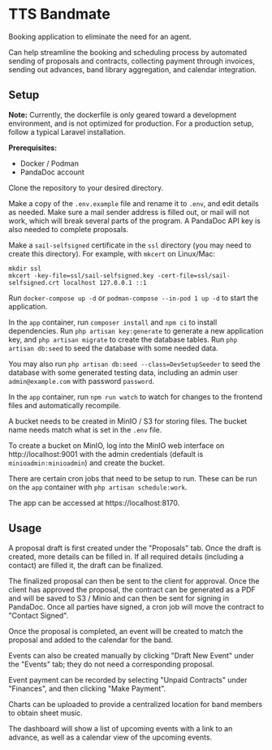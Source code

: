 # TTS Bandmate

Booking application to eliminate the need for an agent.

Can help streamline the booking and scheduling process by automated sending of proposals and contracts, collecting payment through invoices, sending out advances, band library aggregation, and calendar integration.

## Setup

**Note:** Currently, the dockerfile is only geared toward a development environment, and is not optimized for production. For a production setup,
follow a typical Laravel installation.

**Prerequisites:**

- Docker / Podman
- PandaDoc account

Clone the repository to your desired directory.

Make a copy of the `.env.example` file and rename it to `.env`, and edit details as needed. Make sure a mail sender address is filled out, or mail will not work, which will break several parts of the program. A PandaDoc API key is also needed to complete proposals.

Make a `sail-selfsigned` certificate in the `ssl` directory (you may need to create this directory). For example, with `mkcert` on Linux/Mac:

```
mkdir ssl
mkcert -key-file=ssl/sail-selfsigned.key -cert-file=ssl/sail-selfsigned.crt localhost 127.0.0.1 ::1
```

Run `docker-compose up -d` or `podman-compose --in-pod 1 up -d` to start the application.

In the `app` container, run `composer install` and `npm ci` to install dependencies. Run `php artisan key:generate` to generate a new application key, and `php artisan migrate` to
create the database tables. Run `php artisan db:seed` to seed the database with some needed data.

You may also run `php artisan db:seed --class=DevSetupSeeder` to seed the
database with some generated testing data, including an admin user `admin@example.com` with password `password`.

In the `app` container, run `npm run watch` to watch for changes to the frontend files and automatically recompile.

A bucket needs to be created in MinIO / S3 for storing files. The bucket name needs match what is set in the `.env` file.

To create a bucket on MinIO, log into the MinIO web interface on http://localhost:9001 with the admin credentials (default is `minioadmin:minioadmin`) and create the bucket.

There are certain cron jobs that need to be setup to run. These can be run on the `app` container with `php artisan schedule:work`.

The app can be accessed at https://localhost:8170.

## Usage

A proposal draft is first created under the "Proposals" tab. Once the draft is created, more details can be filled in. If all required details (including a contact) are filled it, the draft can be finalized.

The finalized proposal can then be sent to the client for approval. Once the client has approved the proposal, the contract can be generated as a PDF and will be saved to S3 / Minio and can then be sent for signing in PandaDoc. Once all parties have signed, a cron job will move the contract to "Contact Signed".

Once the proposal is completed, an event will be created to match the proposal and added to the calendar for the band.

Events can also be created manually by clicking "Draft New Event" under the "Events" tab; they do not need a corresponding proposal.

Event payment can be recorded by selecting "Unpaid Contracts" under "Finances", and then clicking "Make Payment".

Charts can be uploaded to provide a centralized location for band members to obtain sheet music.

The dashboard will show a list of upcoming events with a link to an advance, as well as a calendar view of the upcoming events.
